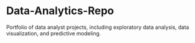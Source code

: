 # Data-Analytics-Repo
Portfolio of data analyst projects, including exploratory data analysis, data visualization, and predictive modeling.
